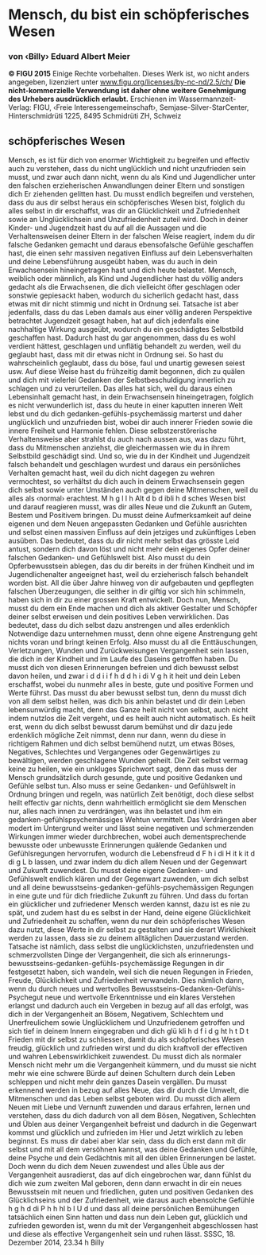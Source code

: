 # Mensch, du bist ein schöpferisches Wesen
### von ‹Billy› Eduard Albert Meier
**© FIGU 2015**
Einige Rechte vorbehalten. Dieses Werk ist, wo nicht anders angegeben, lizenziert unter www.figu.org/licenses/by-nc-nd/2.5/ch/
**Die nicht-kommerzielle Verwendung ist daher ohne**
**weitere Genehmigung des Urhebers ausdrücklich**
**erlaubt.**
Erschienen im Wassermannzeit-Verlag: FIGU, ‹Freie Interessengemeinschaft›, Semjase-Silver-StarCenter, Hinterschmidrüti 1225, 8495 Schmidrüti ZH, Schweiz
## schöpferisches Wesen
Mensch, es ist für dich von enormer Wichtigkeit zu begreifen und effectiv auch zu verstehen, dass du nicht unglücklich und nicht unzufrieden sein musst, und zwar auch dann nicht, wenn du als Kind und Jugendlicher unter den falschen erzieherischen Anwandlungen deiner Eltern und sonstigen dich Er ziehenden gelitten hast. Du musst endlich begreifen und verstehen, dass du aus dir selbst heraus ein schöpferisches Wesen bist, folglich du alles selbst in dir erschaffst, was dir an Glücklichkeit und Zufriedenheit sowie an Unglücklichsein und Unzufriedenheit zuteil wird. Doch in deiner Kinder- und Jugendzeit hast du auf all die Aussagen und die Verhaltensweisen deiner Eltern in der falschen Weise reagiert, indem du dir falsche Gedanken gemacht und daraus ebensofalsche Gefühle geschaffen hast, die einen sehr massiven negativen Einfluss auf dein Lebensverhalten und deine Lebensführung ausgeübt haben, was du auch in dein Erwachsensein hineingetragen hast und dich heute belastet.
Mensch, weiblich oder männlich, als Kind und Jugendlicher hast du völlig anders gedacht als die Erwachsenen, die dich vielleicht öfter geschlagen oder sonstwie gepiesackt haben, wodurch du sicherlich gedacht hast, dass etwas mit dir nicht stimmig und nicht in Ordnung sei. Tatsache ist aber jedenfalls, dass du das Leben damals aus einer völlig anderen Perspektive betrachtet Jugendzeit gesagt haben, hat auf dich jedenfalls eine nachhaltige Wirkung ausgeübt, wodurch du ein geschädigtes Selbstbild geschaffen hast. Dadurch hast du gar angenommen, dass du es wohl verdient hättest, geschlagen und unflätig behandelt zu werden, weil du geglaubt hast, dass mit dir etwas nicht in Ordnung sei. So hast du wahrscheinlich geglaubt, dass du böse, faul und unartig gewesen seiest usw. Auf diese Weise hast du frühzeitig damit begonnen, dich zu quälen und dich mit vielerlei Gedanken der Selbstbeschuldigung innerlich zu schlagen und zu verurteilen. Das alles hat sich, weil du daraus einen Lebensinhalt gemacht hast, in dein Erwachsensein hineingetragen, folglich es nicht verwunderlich ist, dass du heute in einer kaputten inneren Welt lebst und du dich gedanken-gefühls-psychemässig marterst und daher unglücklich und unzufrieden bist, wobei dir auch innerer Frieden sowie die innere Freiheit und Harmonie fehlen. Diese selbstzerstörerische Verhaltensweise aber strahlst du auch nach aussen aus, was dazu führt, dass du Mitmenschen anziehst, die gleichermassen wie du in ihrem Selbstbild geschädigt sind. Und so, wie du in der Kindheit und Jugendzeit falsch behandelt und geschlagen wurdest und daraus ein persönliches Verhalten gemacht hast, weil du dich nicht dagegen zu wehren vermochtest, so verhältst du dich auch in deinem Erwachsensein gegen dich selbst sowie unter Umständen auch gegen deine Mitmenschen, weil du alles als ‹normal› erachtest.
M h g l l h Alt d b d ibli h d sches Wesen bist und darauf reagieren musst, was dir alles Neue und die Zukunft an Gutem, Bestem und Positivem bringen. Du musst deine Aufmerksamkeit auf deine eigenen und dem Neuen angepassten Gedanken und Gefühle ausrichten und selbst einen massiven Einfluss auf dein jetziges und zukünftiges Leben ausüben. Das bedeutet, dass du dir nicht mehr selbst das grösste Leid antust, sondern dich davon löst und nicht mehr dein eigenes Opfer deiner falschen Gedanken- und Gefühlswelt bist. Also musst du dein Opferbewusstsein ablegen, das du dir bereits in der frühen Kindheit und im Jugendlichenalter angeeignet hast, weil du erzieherisch falsch behandelt worden bist. All die über Jahre hinweg von dir aufgebauten und gepflegten falschen Überzeugungen, die seither in dir giftig vor sich hin schimmeln, haben sich in dir zu einer grossen Kraft entwickelt. Doch nun, Mensch, musst du dem ein Ende machen und dich als aktiver Gestalter und Schöpfer deiner selbst erweisen und dein positives Leben verwirklichen. Das bedeutet, dass du dich selbst dazu anstrengen und alles erdenklich Notwendige dazu unternehmen musst, denn ohne eigene Anstrengung geht nichts voran und bringt keinen Erfolg. Also musst du all die Enttäuschungen, Verletzungen, Wunden und Zurückweisungen Vergangenheit sein lassen, die dich in der Kindheit und im Laufe des Daseins getroffen haben. Du musst dich von diesen Erinnerungen befreien und dich bewusst selbst davon heilen, und zwar i d d i i f h d d h i di V g h it heit und dein Leben erschaffst, wobei du nunmehr alles in beste, gute und positive Formen und Werte führst. Das musst du aber bewusst selbst tun, denn du musst dich von all dem selbst heilen, was dich bis anhin belastet und dir dein Leben lebensunwürdig macht, denn das Ganze heilt nicht von selbst, auch nicht indem nutzlos die Zeit vergeht, und es heilt auch nicht automatisch. Es heilt erst, wenn du dich selbst bewusst darum bemühst und dir dazu jede erdenklich mögliche Zeit nimmst, denn nur dann, wenn du diese in richtigem Rahmen und dich selbst bemühend nutzt, um etwas Böses, Negatives, Schlechtes und Vergangenes oder Gegenwärtiges zu bewältigen, werden geschlagene Wunden geheilt. Die Zeit selbst vermag keine zu heilen, wie ein unkluges Sprichwort sagt, denn das muss der Mensch grundsätzlich durch gesunde, gute und positive Gedanken und Gefühle selbst tun. Also muss er seine Gedanken- und Gefühlswelt in Ordnung bringen und regeln, was natürlich Zeit benötigt, doch diese selbst heilt effectiv gar nichts, denn wahrheitlich ermöglicht sie dem Menschen nur, alles nach innen zu verdrängen, was ihn belastet und ihm ein gedanken-gefühlspsychemässiges Wehtun vermittelt. Das Verdrängen aber modert im Untergrund weiter und lässt seine negativen und schmerzenden Wirkungen immer wieder durchbrechen, wobei auch dementsprechende bewusste oder unbewusste Erinnerungen quälende Gedanken und Gefühlsregungen hervorrufen, wodurch die Lebensfreud d F h i di H it k it d di g L b lassen, und zwar indem du dich allem Neuen und der Gegenwart und Zukunft zuwendest. Du musst deine eigene Gedanken- und Gefühlswelt endlich klären und der Gegenwart zuwenden, um dich selbst und all deine bewusstseins-gedanken-gefühls-psychemässigen Regungen in eine gute und für dich friedliche Zukunft zu führen. Und dass du fortan ein glücklicher und zufriedener Mensch werden kannst, dazu ist es nie zu spät, und zudem hast du es selbst in der Hand, deine eigene Glücklichkeit und Zufriedenheit zu schaffen, wenn du nur dein schöpferisches Wesen dazu nutzt, diese Werte in dir selbst zu gestalten und sie derart Wirklichkeit werden zu lassen, dass sie zu deinem alltäglichen Dauerzustand werden. Tatsache ist nämlich, dass selbst die unglücklichsten, unzufriedensten und schmerzvollsten Dinge der Vergangenheit, die sich als erinnerungs-bewusstseins-gedanken-gefühls-psychemässige Regungen in dir festgesetzt haben, sich wandeln, weil sich die neuen Regungen in Frieden, Freude, Glücklichkeit und Zufriedenheit verwandeln. Dies nämlich dann, wenn du durch neues und wertvolles Bewusstseins-Gedanken-Gefühls-Psychegut neue und wertvolle Erkenntnisse und ein klares Verstehen erlangst und dadurch auch ein Vergeben in bezug auf all das erfolgt, was dich in der Vergangenheit an Bösem, Negativem, Schlechtem und Unerfreulichem sowie Unglücklichem und Unzufriedenem getroffen und sich tief in deinem Innern eingegraben und dich glü kli h d f i d g ht h t D t Frieden mit dir selbst zu schliessen, damit du als schöpferisches Wesen freudig, glücklich und zufrieden wirst und du dich kraftvoll der effectiven und wahren Lebenswirklichkeit zuwendest.
Du musst dich als normaler Mensch nicht mehr um die Vergangenheit kümmern, und du musst sie nicht mehr wie eine schwere Bürde auf deinen Schultern durch dein Leben schleppen und nicht mehr dein ganzes Dasein vergällen. Du musst erkennend werden in bezug auf alles Neue, das dir durch die Umwelt, die Mitmenschen und das Leben selbst geboten wird. Du musst dich allem Neuen mit Liebe und Vernunft zuwenden und daraus erfahren, lernen und verstehen, dass du dich dadurch von all dem Bösen, Negativen, Schlechten und Üblen aus deiner Vergangenheit befreist und dadurch in die Gegenwart kommst und glücklich und zufrieden im Hier und Jetzt wirklich zu leben beginnst. Es muss dir dabei aber klar sein, dass du dich erst dann mit dir selbst und mit all dem versöhnen kannst, was deine Gedanken und Gefühle, deine Psyche und dein Gedächtnis mit all den üblen Erinnerungen be lastet. Doch wenn du dich dem Neuen zuwendest und alles Üble aus der Vergangenheit ausradierst, das auf dich eingebrochen war, dann fühlst du dich wie zum zweiten Mal geboren, denn dann erwacht in dir ein neues Bewusstsein mit neuen und friedlichen, guten und positiven Gedanken des Glücklichseins und der Zufriedenheit, wie daraus auch ebensolche Gefühle h g h d di P h h hl b l U d und dass all deine persönlichen Bemühungen tatsächlich einen Sinn hatten und dass nun dein Leben gut, glücklich und zufrieden geworden ist, wenn du mit der Vergangenheit abgeschlossen hast und diese als effective Vergangenheit sein und ruhen lässt.
SSSC, 18. Dezember 2014, 23.34 h Billy